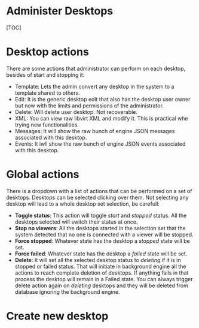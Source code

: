 <h1>Administer Desktops</h1>

[TOC]

# Desktop actions

There are some actions that administrator can perform on each desktop, besides of start and stopping it:

- Template: Lets the admin convert any desktop in the system to a template shared to others.
- Edit: It is the generic desktop edit that also has the desktop user owner but now with the limits and permissions of the administrator.
- Delete: Will delete user desktop. Not recoverable.
- XML: You can view raw libvirt XML and modify it. This is practical whe trying new functionalities.
- Messages: It will show the raw bunch of engine JSON messages associated with this desktop.
- Events: It iwll show the raw bunch of engine JSON events associated with this desktop. 

# Global actions

There is a dropdown with a list of actions that can be performed on a set of desktops. Desktops can be selected clicking over them. Not selecting any desktop will lead to a whole desktop set selection, be carefull:

- **Toggle status**: This action will toggle *start* and *stopped* status. All the desktops selected will switch their status at once.
- **Stop no viewers**: All the desktops started in the selection set that the system detected that no one is connected with a viewer will be stopped.
- **Force stopped**: Whatever state has the desktop a *stopped* state will be set.
- **Force failed**: Whatever state has the desktop a *failed* state will be set.
- **Delete**: It will set all the selected desktop status to *deleting* if it is in stopped or failed status. That will initiate in background engine all the actions to reach complete deletion of desktops. If anything fails in that process the desktop will remain in a Failed state. You can always trigger delete action again on *deleting* desktops and they will be deleted from database ignoring the background engine.

# Create new desktop

